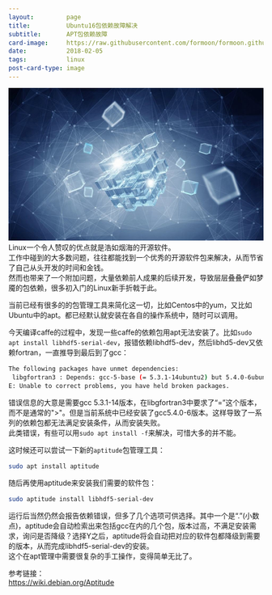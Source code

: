 ```yaml
---
layout:         page
title:          Ubuntu16包依赖故障解决
subtitle:       APT包依赖故障
card-image:		https://raw.githubusercontent.com/formoon/formoon.github.io/master/attachments/201903/28/dependent-chain.jpeg
date:           2018-02-05
tags:           linux
post-card-type: image
---
```

![](https://raw.githubusercontent.com/formoon/formoon.github.io/master/attachments/201903/28/dependent-chain.jpeg)  
Linux一个令人赞叹的优点就是浩如烟海的开源软件。  
工作中碰到的大多数问题，往往都能找到一个优秀的开源软件包来解决，从而节省了自己从头开发的时间和金钱。  
然而也带来了一个附加问题，大量依赖前人成果的后续开发，导致层层叠叠俨如梦魇的包依赖，很多初入门的Linux新手折戟于此。  

当前已经有很多的的包管理工具来简化这一切，比如Centos中的yum，又比如Ubuntu中的apt。都已经默认就安装在各自的操作系统中，随时可以调用。  

今天编译caffe的过程中，发现一些caffe的依赖包用apt无法安装了。比如`sudo apt install libhdf5-serial-dev`，报错依赖libhdf5-dev，然后libhd5-dev又依赖fortran，一直推导到最后到了gcc：
```bash
The following packages have unmet dependencies:
 libgfortran3 : Depends: gcc-5-base (= 5.3.1-14ubuntu2) but 5.4.0-6ubuntu1~16.04.6 is to be installed
E: Unable to correct problems, you have held broken packages.
```
错误信息的大意是需要gcc 5.3.1-14版本，在libgfortran3中要求了“=”这个版本，而不是通常的">"。但是当前系统中已经安装了gcc5.4.0-6版本。这样导致了一系列的依赖包都无法满足安装条件，从而安装失败。  
此类错误，有些可以用`sudo apt install -f`来解决，可惜大多的并不能。  

这时候还可以尝试一下新的`aptitude`包管理工具：  
```bash
sudo apt install aptitude
```
随后再使用aptitude来安装我们需要的软件包：  
```bash
sudo aptitude install libhdf5-serial-dev
```
运行后当然仍然会报告依赖错误，但多了几个选项可供选择。其中一个是“.”(小数点)，aptitude会自动检索出来包括gcc在内的几个包，版本过高，不满足安装需求，询问是否降级？选择Y之后，aptitude将会自动把对应的软件包都降级到需要的版本，从而完成libhdf5-serial-dev的安装。  
这个在apt管理中需要很复杂的手工操作，变得简单无比了。  

参考链接：  
<https://wiki.debian.org/Aptitude>
